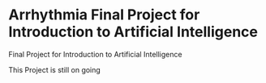 # Arrhythmia Final Project for Introduction to Artificial Intelligence
Final Project for Introduction to Artificial Intelligence

This Project is still on going
